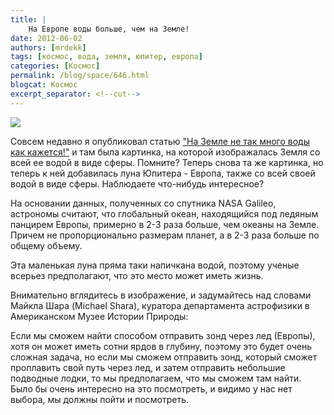 ```yaml
---
title: |
    На Европе воды больше, чем на Земле!
date: 2012-06-02
authors: [mrdekk]
tags: [космос, вода, земля, юпитер, европа]
categories: [Космос]
permalink: /blog/space/646.html
blogcat: Космос
excerpt_separator: <!--cut-->
---
```



![](http://itw66.ru/uploads/images/00/00/01/2012/06/02/a4e741.jpg)


<!--cut-->

Совсем недавно я опубликовал статью ["На Земле не так много воды как кажется!"](http://itw66.ru/blog/space/638.html) и там была картинка, на которой изображалась Земля со всей ее водой в виде сферы. Помните? Теперь снова та же картинка, но теперь к ней добавилась луна Юпитера - Европа, также со всей своей водой в виде сферы. Наблюдаете что-нибудь интересное?

На основании данных, полученных со спутника NASA Galileo, астрономы считают, что глобальный океан, находящийся под ледяным панцирем Европы, примерно в 2-3 раза больше, чем океаны на Земле. Причем не пропорционально размерам планет, а в 2-3 раза больше по общему объему.

Эта маленькая луна пряма таки напичкана водой, поэтому ученые всерьез предполагают, что это место может иметь жизнь.

Внимательно вглядитесь в изображение, и задумайтесь над словами Майкла Шара (Michael Shara), куратора департамента астрофизики в Американском Музее Истории Природы:

Если мы сможем найти способом отправить зонд через лед (Европы), хотя он может иметь сотни ярдов в глубину, поэтому это будет очень сложная задача, но если мы сможем отправить зонд, который сможет проплавить свой путь через лед, и затем отправить небольшие подводные лодки, то мы предполагаем, что мы сможем там найти. Было бы очень интересно на это посмотреть, и видимо у нас нет выбора, мы должны пойти и посмотреть.
